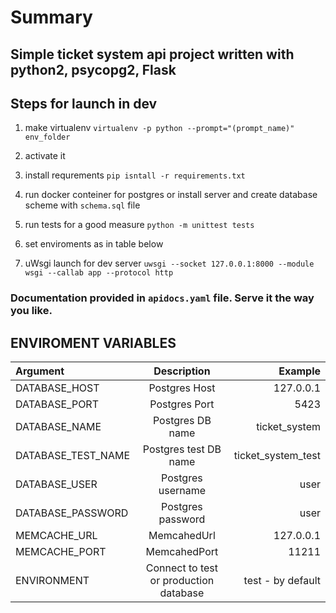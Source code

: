 # Summary
## Simple ticket system api project written with python2, psycopg2, Flask

## Steps for launch in dev
1. make virtualenv 
```virtualenv -p python --prompt="(prompt_name)" env_folder```

2. activate it

3. install requrements
```pip isntall -r requirements.txt```

4. run docker conteiner for postgres or install server and create database scheme with ```schema.sql``` file

5. run tests for a good measure
 ```python -m unittest tests```

6. set enviroments as in table below

7. uWsgi launch for dev server   ```uwsgi --socket 127.0.0.1:8000 --module wsgi --callab app --protocol http```

### Documentation provided in ```apidocs.yaml``` file. Serve it the way you like.

## ENVIROMENT VARIABLES

| Argument | Description | Example |
|:------------- |:-------------:| ------:|
| DATABASE_HOST| Postgres Host | 127.0.0.1|
| DATABASE_PORT| Postgres Port | 5423|
| DATABASE_NAME | Postgres DB name | ticket_system|
| DATABASE_TEST_NAME | Postgres test DB  name | ticket_system_test|
| DATABASE_USER| Postgres username | user|
| DATABASE_PASSWORD| Postgres password | user|
| MEMCACHE_URL| MemcahedUrl | 127.0.0.1 |
| MEMCACHE_PORT| MemcahedPort | 11211 |
| ENVIRONMENT| Connect to test or production database | test - by default|
